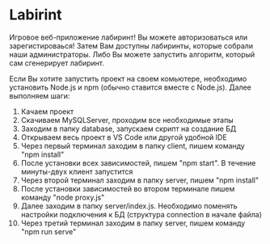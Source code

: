 # Labirint

Игровое веб-приложение лабиринт! 
Вы можете авторизоваться или зарегистироваься! Затем Вам доступны лабиринты, которые собрали наши администраторы. Либо Вы можете запустить алгоритм, который сам сгенерирует лабиринт.  

Если Вы хотите запустить проект на своем комьютере, необходимо установить Node.js и npm (обычно ставится вместе с Node.js). Далее выполняем шаги:
1) Качаем проект
2) Скачиваем MySQLServer, проходим все необходимые этапы
3) Заходим в папку database, запускаем скрипт на создание БД
4) Открываем весь проект в VS Code или другой удобной IDE
5) Через первый терминал заходим в папку client, пишем команду "npm install"
6) После установки всех зависимостей, пишем "npm start". В течение минуты-двух клиент запустится
7) Через второй терминал заходим в папку server, пишем "npm install"
8) После установки зависимостей во втором терминале пишем команду "node proxy.js"
9) Далее заходим в папку server/index.js. Необходимо поменять настройки подключения к БД (структура connection в начале файла)
10) Через третий терминал заходим в папку server, пишем команду "npm run serve"
